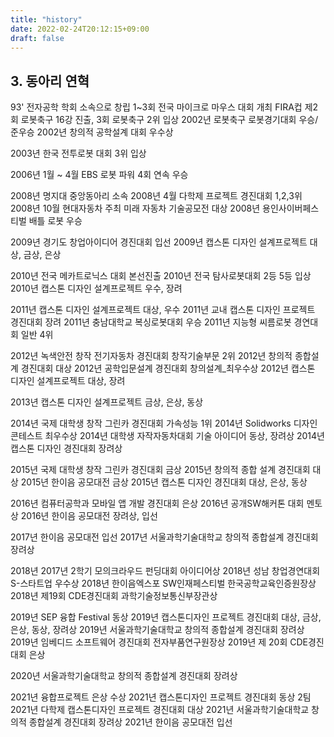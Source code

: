 ```yaml
---
title: "history"
date: 2022-02-24T20:12:15+09:00
draft: false
---
```




## 3. 동아리 연혁

93' 전자공학 학회 소속으로 창립
1~3회 전국 마이크로 마우스 대회 개최
FIRA컵 제2회 로봇축구 16강 진출, 3회 로봇축구 2위 입상
2002년 로봇축구 로봇경기대회 우승/준우승
2002년 창의적 공학설계 대회 우수상

2003년 한국 전투로봇 대회 3위 입상

2006년 1월 ~ 4월 EBS 로봇 파워 4회 연속 우승

2008년 명지대 중앙동아리 소속
2008년 4월 다학제 프로젝트 경진대회 1,2,3위
2008년 10월 현대자동차 주최 미래 자동차 기술공모전 대상
2008년 용인사이버페스티벌 배틀 로봇 우승

2009년 경기도 창업아이디어 경진대회 입선
2009년 캡스톤 디자인 설계프로젝트 대상, 금상, 은상

2010년 전국 메카트로닉스 대회 본선진출
2010년 전국 탐사로봇대회 2등 5등 입상
2010년 캡스톤 디자인 설계프로젝트 우수, 장려

2011년 캡스톤 디자인 설계프로젝트 대상, 우수
2011년 교내 캡스톤 디자인 프로젝트 경진대회 장려
2011년 충남대학교 복싱로봇대회 우승
2011년 지능형 씨름로봇 경연대회 일반 4위

2012년 녹색안전 창작 전기자동차 경진대회 창작기술부문 2위
2012년 창의적 종합설계 경진대회 대상
2012년 공학입문설계 경진대회 창의설계_최우수상
2012년 캡스톤 디자인 설계프로젝트 대상, 장려

2013년 캡스톤 디자인 설계프로젝트 금상, 은상, 동상

2014년 국제 대학생 창작 그린카 경진대회 가속성능 1위
2014년 Solidworks 디자인 콘테스트 최우수상
2014년 대학생 자작자동차대회 기술 아이디어 동상, 장려상
2014년 캡스톤 디자인 경진대회 장려상

2015년 국제 대학생 창작 그린카 경진대회 금상
2015년 창의적 종합 설계 경진대회 대상
2015년 한이음 공모대전 금상
2015년 캡스톤 디자인 경진대회 대상, 은상, 동상

2016년 컴퓨터공학과 모바일 앱 개발 경진대회 은상
2016년 공개SW해커톤 대회 멘토상
2016년 한이음 공모대전 장려상, 입선

2017년 한이음 공모대전 입선
2017년 서울과학기술대학교 창의적 종합설계 경진대회 장려상

2018년 2017년 2학기 모의크라우드 펀딩대회 아이디어상
2018년 성남 창업경연대회 S-스타트업 우수상
2018년 한이음엑스포 SW인재페스티벌 한국공학교육인증원장상
2018년 제19회 CDE경진대회 과학기술정보통신부장관상

2019년 SEP 융합 Festival 동상
2019년 캡스톤디자인 프로젝트 경진대회 대상, 금상, 은상, 동상, 장려상
2019년 서울과학기술대학교 창의적 종합설계 경진대회 장려상
2019년 임베디드 소프트웨어 경진대회 전자부품연구원장상
2019년 제 20회 CDE경진대회 은상

2020년 서울과학기술대학교 창의적 종합설계 경진대회 장려상

2021년 융합프로젝트 은상 수상
2021년 캡스톤디자인 프로젝트 경진대회 동상 2팀
2021년 다학제 캡스톤디자인 프로젝트 경진대회 대상
2021년 서울과학기술대학교 창의적 종합설계 경진대회 장려상
2021년 한이음 공모대전 입선

